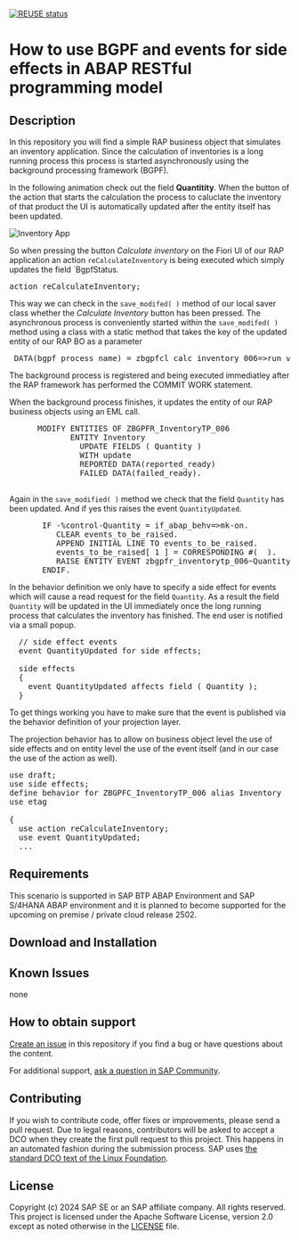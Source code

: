[![REUSE status](https://api.reuse.software/badge/github.com/SAP-samples/abap-platform-bgpf-appl-log-events-side-effects)](https://api.reuse.software/info/github.com/SAP-samples/abap-platform-bgpf-appl-log-events-side-effects)

# How to use BGPF and events for side effects in ABAP RESTful programming model   
<!--- Register repository https://api.reuse.software/register, then add REUSE badge:
[![REUSE status](https://api.reuse.software/badge/github.com/SAP-samples/REPO-NAME)](https://api.reuse.software/info/github.com/SAP-samples/REPO-NAME)
-->

## Description

In this repository you will find a simple RAP business object that simulates an inventory application. Since the calculation of inventories is a long running process this process is started asynchronously using the background processing framework (BGPF).

In the following animation check out the field **Quantitity**. When the button of the action that starts the calculation the process to caluclate the inventory of that product the UI is automatically updated after the entity itself has been updated.  

![Inventory App](../../blob/main/images/bgpf_side_effects.gif)

So when pressing the button *Calculate inventory* on the Fiori UI of our RAP application an action `reCalculateInventory` is being executed which simply updates the field `BgpfStatus. 

<pre>action reCalculateInventory;</pre>

This way we can check in the `save_modifed( )` method of our local saver class whether the *Calculate Inventory* button has been pressed. The asynchronous process is conveniently started within the `save_modifed( )` method using a class with a static method that takes the key of the updated entity of our RAP BO as a parameter

<pre>
 DATA(bgpf_process_name) = zbgpfcl_calc_inventory_006=>run_via_bgpf( i_rap_bo_entity_key = <update_inventory>-%key ).
</pre>

The background process is registered and being executed immediatley after the RAP framework has performed the COMMIT WORK statement.

When the background process finishes, it updates the entity of our RAP business objects using an EML call.  

<pre>
      MODIFY ENTITIES OF ZBGPFR_InventoryTP_006  
             ENTITY Inventory  
               UPDATE FIELDS ( Quantity )  
               WITH update  
               REPORTED DATA(reported_ready)  
               FAILED DATA(failed_ready).  
 </pre>

Again in the `save_modified( )` method we check that the field `Quantity` has been updated. And if yes this raises the event `QuantityUpdated`.  

<pre>
       IF <update_inventory>-%control-Quantity = if_abap_behv=>mk-on.  
          CLEAR events_to_be_raised.  
          APPEND INITIAL LINE TO events_to_be_raised.  
          events_to_be_raised[ 1 ] = CORRESPONDING #( <update_inventory> ).  
          RAISE ENTITY EVENT zbgpfr_inventorytp_006~QuantityUpdated FROM events_to_be_raised.  
       ENDIF.  
</pre>

In the behavior definition we only have to specify a side effect for events which will cause a read request for the field `Quantity`. As a result the field `Quantity` will be updated in the UI immediately once the long running process that calculates the inventory has finished. The end user is notified via a small popup.  

<pre>
  // side effect events
  event QuantityUpdated for side effects;

  side effects
  {
    event QuantityUpdated affects field ( Quantity );
  } 
</pre>

To get things working you have to make sure that the event is published via the behavior definition of your projection layer.   

The projection behavior has to allow on business object level the use of side effects and on entity level the use of the event itself (and in our case the use of the action as well).

<pre>
use draft;  
use side effects;  
define behavior for ZBGPFC_InventoryTP_006 alias Inventory  
use etag  

{ 
  use action reCalculateInventory;  
  use event QuantityUpdated;  
  ...   
</pre>

## Requirements

This scenario is supported in SAP BTP ABAP Environment and SAP S/4HANA ABAP environment and it is planned to become supported for the upcoming on premise / private cloud release 2502.  

## Download and Installation

## Known Issues

none

## How to obtain support
[Create an issue](https://github.com/SAP-samples/<repository-name>/issues) in this repository if you find a bug or have questions about the content.
 
For additional support, [ask a question in SAP Community](https://answers.sap.com/questions/ask.html).

## Contributing
If you wish to contribute code, offer fixes or improvements, please send a pull request. Due to legal reasons, contributors will be asked to accept a DCO when they create the first pull request to this project. This happens in an automated fashion during the submission process. SAP uses [the standard DCO text of the Linux Foundation](https://developercertificate.org/).

## License
Copyright (c) 2024 SAP SE or an SAP affiliate company. All rights reserved. This project is licensed under the Apache Software License, version 2.0 except as noted otherwise in the [LICENSE](LICENSES/Apache-2.0.txt) file.

